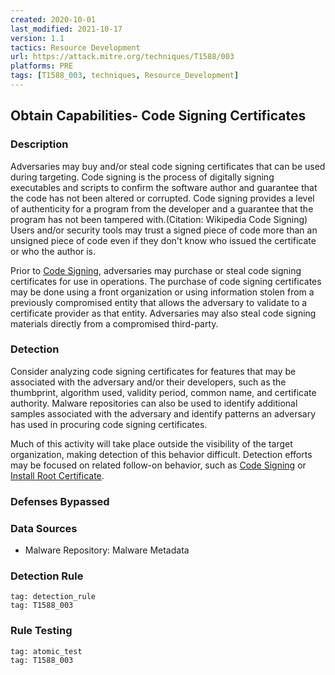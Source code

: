 ```yaml
---
created: 2020-10-01
last_modified: 2021-10-17
version: 1.1
tactics: Resource Development
url: https://attack.mitre.org/techniques/T1588/003
platforms: PRE
tags: [T1588_003, techniques, Resource_Development]
---
```


## Obtain Capabilities- Code Signing Certificates

### Description

Adversaries may buy and/or steal code signing certificates that can be used during targeting. Code signing is the process of digitally signing executables and scripts to confirm the software author and guarantee that the code has not been altered or corrupted. Code signing provides a level of authenticity for a program from the developer and a guarantee that the program has not been tampered with.(Citation: Wikipedia Code Signing) Users and/or security tools may trust a signed piece of code more than an unsigned piece of code even if they don't know who issued the certificate or who the author is.

Prior to [Code Signing](https://attack.mitre.org/techniques/T1553/002), adversaries may purchase or steal code signing certificates for use in operations. The purchase of code signing certificates may be done using a front organization or using information stolen from a previously compromised entity that allows the adversary to validate to a certificate provider as that entity. Adversaries may also steal code signing materials directly from a compromised third-party.

### Detection

Consider analyzing code signing certificates for features that may be associated with the adversary and/or their developers, such as the thumbprint, algorithm used, validity period, common name, and certificate authority. Malware repositories can also be used to identify additional samples associated with the adversary and identify patterns an adversary has used in procuring code signing certificates.

Much of this activity will take place outside the visibility of the target organization, making detection of this behavior difficult. Detection efforts may be focused on related follow-on behavior, such as [Code Signing](https://attack.mitre.org/techniques/T1553/002) or [Install Root Certificate](https://attack.mitre.org/techniques/T1553/004).

### Defenses Bypassed



### Data Sources

  - Malware Repository: Malware Metadata
### Detection Rule

```query
tag: detection_rule
tag: T1588_003
```

### Rule Testing

```query
tag: atomic_test
tag: T1588_003
```
